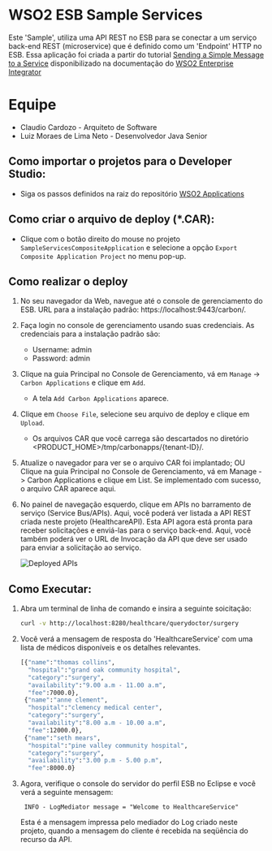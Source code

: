 # WSO2 ESB Sample Services

Este 'Sample', utiliza uma API REST no ESB para se conectar a um serviço back-end REST (microservice) que é definido como um 'Endpoint' HTTP no ESB. Essa aplicação foi criada a partir do tutorial [Sending a Simple Message to a Service] disponibilizado na documentação do [WSO2 Enterprise Integrator]
   
# Equipe
  - Claudio Cardozo - Arquiteto de Software
  - Luiz Moraes de Lima Neto - Desenvolvedor Java Senior

## Como importar o projetos para o Developer Studio:

- Siga os passos definidos na raiz do repositório [WSO2 Applications](https://github.com/moraesdelima/WSO2Applications#ExportToDevStudio)

## Como criar o arquivo de deploy (*.CAR):

- Clique com o botão direito do mouse no projeto `SampleServicesCompositeApplication` e selecione a opção `Export Composite Application Project` no menu pop-up.


## Como realizar o deploy

1. No seu navegador da Web, navegue até o console de gerenciamento do ESB. URL para a instalação padrão:  https://localhost:9443/carbon/.

2. Faça login no console de gerenciamento usando suas credenciais. As credenciais para a instalação padrão são:
   - Username: admin
   - Password: admin

3. Clique na guia Principal no Console de Gerenciamento, vá em `Manage` -> `Carbon Applications` e clique em `Add`.
	- A tela `Add Carbon Applications` aparece.

4. Clique em `Choose File`, selecione seu arquivo de deploy e clique em `Upload`.
   - Os arquivos CAR que você carrega são descartados no diretório <PRODUCT_HOME>/tmp/carbonapps/{tenant-ID}/.

5. Atualize o navegador para ver se o arquivo CAR foi implantado; OU Clique na guia Principal no Console de Gerenciamento, vá em  Manage -> Carbon Applications e clique em List. Se implementado com sucesso, o arquivo CAR aparece aqui.

6. No painel de navegação esquerdo, clique em APIs no barramento de serviço (Service Bus/APIs). Aqui, você poderá ver listada a API REST criada neste projeto (HealthcareAPI). Esta API agora está pronta para receber solicitações e enviá-las para o serviço back-end. Aqui, você também poderá ver o URL de Invocação da API que deve ser usado para enviar a solicitação ao serviço.

    ![Deployed APIs](https://docs.wso2.com/download/attachments/85376682/Deployed%20API.png?version=1&modificationDate=1490333658000&api=v2)
	

	
## Como Executar:

1. Abra um terminal de linha de comando e insira a seguinte soicitação:

    ```bash
    curl -v http://localhost:8280/healthcare/querydoctor/surgery
    ```

2. Você verá a mensagem de resposta do 'HealthcareService' com uma lista de médicos disponíveis e os detalhes relevantes.

    ```bash
    [{"name":"thomas collins",
      "hospital":"grand oak community hospital",
      "category":"surgery",
      "availability":"9.00 a.m - 11.00 a.m",
      "fee":7000.0},
     {"name":"anne clement",
      "hospital":"clemency medical center",
      "category":"surgery",
      "availability":"8.00 a.m - 10.00 a.m",
      "fee":12000.0},
     {"name":"seth mears",
      "hospital":"pine valley community hospital",
      "category":"surgery",
      "availability":"3.00 p.m - 5.00 p.m",
      "fee":8000.0}
   ```

3. Agora, verifique o console do servidor do perfil ESB no Eclipse e você verá a seguinte mensagem:
   ```
    INFO - LogMediator message = "Welcome to HealthcareService"
   ```
    Esta é a mensagem impressa pelo mediador do Log criado neste projeto, quando a mensagem do cliente é recebida na seqüência do recurso da API.
  
[Sending a Simple Message to a Service]: <https://docs.wso2.com/display/EI611/Sending+a+Simple+Message+to+a+Service>
[WSO2 Enterprise Integrator]: <https://docs.wso2.com/display/EI611/Quick+Start+Guide>
[WSO2 Applications]: <https://github.com/moraesdelima/WSO2Applications>
